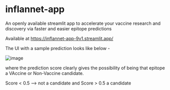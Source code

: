 # inflannet-app
An openly available streamlit app to accelerate your vaccine research and discovery via faster and easier epitope predictions

Available at https://inflannet-app-9v1.streamlit.app/

The UI with a sample prediction looks like below -

![image](https://github.com/user-attachments/assets/f01eb3bf-9f04-473d-a498-6dc09f6809dd)


where the prediction score clearly gives the possibility of being that epitope a VAccine or Non-Vaccine candidate. 

Score < 0.5 --> not a candidate and Score > 0.5 a candidate

